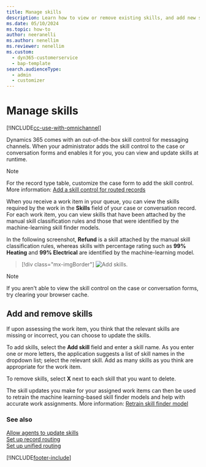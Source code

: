 ```yaml
---
title: Manage skills
description: Learn how to view or remove existing skills, and add new skills using the skill control in Omnichannel for Customer Service.
ms.date: 05/10/2024
ms.topic: how-to
author: neeranelli
ms.author: nenellim
ms.reviewer: nenellim
ms.custom: 
  - dyn365-customerservice
  - bap-template
search.audienceType: 
  - admin
  - customizer
---
```


# Manage skills

[!INCLUDE[cc-use-with-omnichannel](../../includes/cc-use-with-omnichannel.md)]

Dynamics 365 comes with an out-of-the-box skill control for messaging channels. When your administrator adds the skill control to the case or conversation forms and enables it for you, you can view and update skills at runtime.

> [!NOTE]
> For the record type table, customize the case form to add the skill control. More information: [Add a skill control for routed records](../develop/add-skill-control.md)

When you receive a work item in your queue, you can view the skills required by the work in the **Skills** field of your case or conversation record. For each work item, you can view skills that have been attached by the manual skill classification rules and those that were identified by the machine-learning skill finder models.

In the following screenshot, **Refund** is a skill attached by the manual skill classification rules, whereas skills with percentage rating such as **99% Heating** and **99% Electrical** are identified by the machine-learning model.

> [!div class="mx-imgBorder"]
> ![Add skills.](../media/skill-control.png "Add skills.")

> [!NOTE]
> If you aren't able to view the skill control on the case or conversation forms, try clearing your browser cache.

## Add and remove skills

If upon assessing the work item, you think that the relevant skills are missing or incorrect, you can choose to update the skills.

To add skills, select the **Add skill** field and enter a skill name. As you enter one or more letters, the application suggests a list of skill names in the dropdown list; select the relevant skill. Add as many skills as you think are appropriate for the work item.

To remove skills, select **X** next to each skill that you want to delete.

The skill updates you make for your assigned work items can then be used to retrain the machine learning-based skill finder models and help with accurate work assignments. More information: [Retrain skill finder model](../administer/set-up-isf-model.md#retrain-the-model-iteratively)

### See also

[Allow agents to update skills](../administer/allow-agents-update-skills.md)  
[Set up record routing](../administer/set-up-record-routing.md)  
[Set up unified routing](../administer/set-up-routing-process.md)  

[!INCLUDE[footer-include](../../includes/footer-banner.md)]
